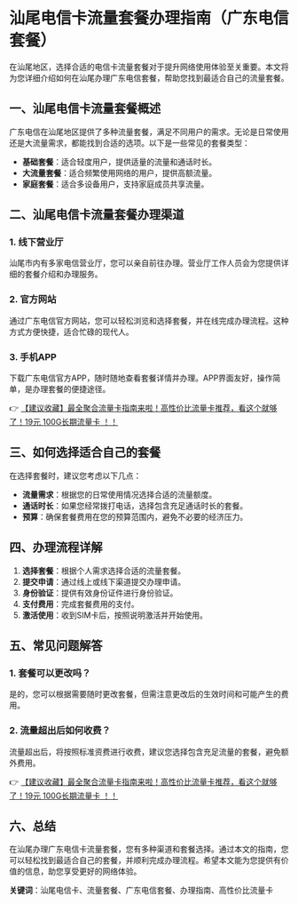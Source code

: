 # 汕尾电信卡流量套餐办理指南（广东电信套餐）

在汕尾地区，选择合适的电信卡流量套餐对于提升网络使用体验至关重要。本文将为您详细介绍如何在汕尾办理广东电信套餐，帮助您找到最适合自己的流量套餐。

## 一、汕尾电信卡流量套餐概述

广东电信在汕尾地区提供了多种流量套餐，满足不同用户的需求。无论是日常使用还是大流量需求，都能找到合适的选项。以下是一些常见的套餐类型：

- **基础套餐**：适合轻度用户，提供适量的流量和通话时长。
- **大流量套餐**：适合频繁使用网络的用户，提供高额流量。
- **家庭套餐**：适合多设备用户，支持家庭成员共享流量。

## 二、汕尾电信卡流量套餐办理渠道

### 1. 线下营业厅

汕尾市内有多家电信营业厅，您可以亲自前往办理。营业厅工作人员会为您提供详细的套餐介绍和办理服务。

### 2. 官方网站

通过广东电信官方网站，您可以轻松浏览和选择套餐，并在线完成办理流程。这种方式方便快捷，适合忙碌的现代人。

### 3. 手机APP

下载广东电信官方APP，随时随地查看套餐详情并办理。APP界面友好，操作简单，是办理套餐的便捷途径。

👉 [【建议收藏】最全聚合流量卡指南来啦！高性价比流量卡推荐，看这个就够了！19元 100G长期流量卡 ！！](https://www.91haoka.cn/webapp/weixiaodian/index.html?shop_id=563381)

## 三、如何选择适合自己的套餐

在选择套餐时，建议您考虑以下几点：

- **流量需求**：根据您的日常使用情况选择合适的流量额度。
- **通话时长**：如果您经常拨打电话，选择包含充足通话时长的套餐。
- **预算**：确保套餐费用在您的预算范围内，避免不必要的经济压力。

## 四、办理流程详解

1. **选择套餐**：根据个人需求选择合适的流量套餐。
2. **提交申请**：通过线上或线下渠道提交办理申请。
3. **身份验证**：提供有效身份证件进行身份验证。
4. **支付费用**：完成套餐费用的支付。
5. **激活使用**：收到SIM卡后，按照说明激活并开始使用。

## 五、常见问题解答

### 1. 套餐可以更改吗？

是的，您可以根据需要随时更改套餐，但需注意更改后的生效时间和可能产生的费用。

### 2. 流量超出后如何收费？

流量超出后，将按照标准资费进行收费，建议您选择包含充足流量的套餐，避免额外费用。

👉 [【建议收藏】最全聚合流量卡指南来啦！高性价比流量卡推荐，看这个就够了！19元 100G长期流量卡 ！！](https://www.91haoka.cn/webapp/weixiaodian/index.html?shop_id=563381)

## 六、总结

在汕尾办理广东电信卡流量套餐，您有多种渠道和套餐选择。通过本文的指南，您可以轻松找到最适合自己的套餐，并顺利完成办理流程。希望本文能为您提供有价值的信息，助您享受更好的网络体验。

**关键词**：汕尾电信卡、流量套餐、广东电信套餐、办理指南、高性价比流量卡